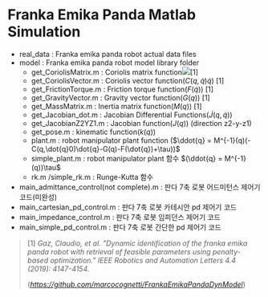 # Franka Emika Panda Matlab Simulation

- real_data : Franka emika panda robot actual data files
- model : Franka emika panda robot model library folder
  + get_CoriolisMatrix.m : Coriolis matrix function<img src="https://render.githubusercontent.com/render/math?math=(C(q,\dot{q}))&mode=inline">[1]
  + get_CoriolisVector.m : Coriolis vector function$(C(q,\dot{q})\dot{q})$ [1] 
  + get_FrictionTorque.m : Friction torque function$(F(\dot{q}))$ [1] 
  + get_GravityVector.m : Gravity vector function$(G(q))$ [1] 
  + get_MassMatrix.m : Inertia matrix function$(M(q))$ [1]
  + get_Jacobian_dot.m : Jacobian Differential Functions$(\dot{J}(q,\dot{q}))$ 
  + get_JacobianZ2YZ1.m :  Jacobian function$(J(q))$ (direction z2-y-z1)
  + get_pose.m :  kinematic function$(k(q))$
  + plant.m :  robot manipulator plant function ($\ddot{q} = M^{-1}(q)(-C(q,\dot{q}0)\dot{q}-G(q)-F(\dot{q})+\tau))$​​
  + simple_plant.m :  robot manipulator plant 함수 $(\ddot{q} = M^{-1}(q))\tau$ 
  + rk.m /simple_rk.m :  Runge-Kutta 함수
- main_admittance_control(not complete).m : 판다 7축 로봇 어드미턴스 제어기 코드(미완성)
- main_cartesian_pd_control.m      : 판다 7축 로봇 카테시안 pd 제어기 코드
- main_impedance_control.m         : 판다 7축 로봇 임피던스 제어기 코드
- main_simple_pd_control.m          : 판다 7축 로봇 간단한 pd 제어기 코드





> [1] *Gaz, Claudio, et al. "Dynamic identification of the* *franka* *emika* *panda robot with retrieval of feasible parameters using penalty-based optimization." IEEE Robotics and Automation Letters 4.4 (2019): 4147-4154.*
>
> (*https://github.com/marcocognetti/FrankaEmikaPandaDynModel*)
